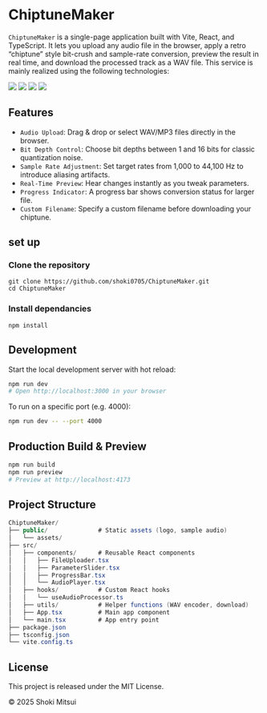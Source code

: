 # ChiptuneMaker
`ChiptuneMaker` is a single-page application built with Vite, React, and TypeScript. It lets you upload any audio file in the browser, apply a retro “chiptune” style bit-crush and sample-rate conversion, preview the result in real time, and download the processed track as a WAV file.
This service is mainly realized using the following technologies:

<img src="https://img.shields.io/badge/-TypeScript-007ACC.svg?logo=typescript&style=flat">
<img src="https://img.shields.io/badge/-Node.js-555.svg?logo=nodedotjs&style=flat">
<img src="https://img.shields.io/badge/-React-555.svg?logo=react&style=flat">
<img src="https://img.shields.io/badge/-HTML5-333.svg?logo=html5&style=flat">



## Features
- `Audio Upload`: Drag & drop or select WAV/MP3 files directly in the browser.
- `Bit Depth Control`: Choose bit depths between 1 and 16 bits for classic quantization noise.
- `Sample Rate Adjustment`: Set target rates from 1,000 to 44,100 Hz to introduce aliasing artifacts.
- `Real‑Time Preview`: Hear changes instantly as you tweak parameters.
- `Progress Indicator`: A progress bar shows conversion status for larger file.
- `Custom Filename`: Specify a custom filename before downloading your chiptune.

## set up
### Clone the repository
```bash:
git clone https://github.com/shoki0705/ChiptuneMaker.git
cd ChiptuneMaker
```
### Install dependancies
```bash:
npm install
```
## Development

Start the local development server with hot reload:

```bash
npm run dev
# Open http://localhost:3000 in your browser
```

To run on a specific port (e.g. 4000):
```bash
npm run dev -- --port 4000
```

## Production Build & Preview
```bash
npm run build
npm run preview
# Preview at http://localhost:4173
```

## Project Structure
```csharp
ChiptuneMaker/
├── public/              # Static assets (logo, sample audio)
│   └── assets/
├── src/
│   ├── components/      # Reusable React components
│   │   ├── FileUploader.tsx
│   │   ├── ParameterSlider.tsx
│   │   ├── ProgressBar.tsx
│   │   └── AudioPlayer.tsx
│   ├── hooks/           # Custom React hooks
│   │   └── useAudioProcessor.ts
│   ├── utils/           # Helper functions (WAV encoder, download)
│   ├── App.tsx          # Main app component
│   └── main.tsx         # App entry point
├── package.json
├── tsconfig.json
└── vite.config.ts
```

## License
This project is released under the MIT License.

© 2025 Shoki Mitsui


